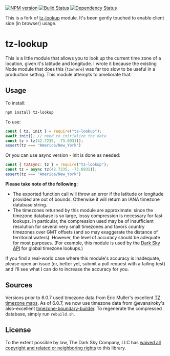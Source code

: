 [![NPM version][npm-image]][npm-url]
[![Build Status][build-image]][build-url]
[![Dependency Status][deps-image]][deps-url]

This is a fork of [tz-lookup] module. It's been gently touched to enable
client side (in browser) usage.

tz-lookup
=========

This is a little module that allows you to look up the current time zone of a
location, given it's latitude and longitude. I wrote it because the existing
Node module that does this (`tzwhere`) was far too slow to be useful in a
production setting. This module attempts to ameliorate that.

Usage
-----

To install:

    npm install tz-lookup

To use:
```javascript
const { tz, init } = require("tz-lookup");
await init(); // need to initialize the data
const tz = tz(42.7235, -73.6931));
assert(tz === "America/New_York")
```

Or you can use async version - init is done as needed:
```javascript
const { tzAsync: tz } = require("tz-lookup");
const tz = async tz(42.7235, -73.6931));
assert(tz === "America/New_York")
```


**Please take note of the following:**

*   The exported function call will throw an error if the latitude or longitude
    provided are out of bounds.
    Otherwise it will return an IANA timezone database string.
*   The timezones returned by this module are approximate: since the timezone
    database is so large, lossy compression is necessary for fast lookups. In
    particular, the compression used may be of insufficient resolution for
    several very small timezones and favors country timezones over GMT offsets
    (and so may exaggerate the distance of territorial waters). However, the
    level of accuracy should be adequate for most purposes. (For example, this
    module is used by the [Dark Sky API][1] for global timezone lookups.)

If you find a real-world case where this module's accuracy is inadequate,
please open an issue (or, better yet, submit a pull request with a failing
test) and I'll see what I can do to increase the accuracy for you.

[1]: https://darksky.net/dev/

Sources
-------

Versions prior to 6.0.7 used timezone data from Eric Muller's excellent [TZ
timezone maps][2]. As of 6.0.7, we now use timezone data from @evansiroky's
also-excellent [timezone-boundary-builder][3]. To regenerate the compressed
database, simply run `rebuild.sh`.

[2]: http://efele.net/maps/tz/
[3]: https://github.com/evansiroky/timezone-boundary-builder/

License
-------

To the extent possible by law, The Dark Sky Company, LLC has [waived all
copyright and related or neighboring rights][cc0] to this library.

[cc0]: http://creativecommons.org/publicdomain/zero/1.0/
[tz-lookup]: https://www.npmjs.com/package/tz-lookup

[npm-image]: https://img.shields.io/npm/v/@pirxpilot/tz-lookup
[npm-url]: https://npmjs.org/package/@pirxpilot/tz-lookup

[build-url]: https://github.com/pirxpilot/tz-lookup/actions/workflows/check.yaml
[build-image]: https://img.shields.io/github/workflow/status/pirxpilot/tz-lookup/check

[deps-image]: https://img.shields.io/librariesio/release/npm/@pirxpilot/tz-lookup
[deps-url]: https://libraries.io/npm/@pirxpilot%2Ftz-lookup
